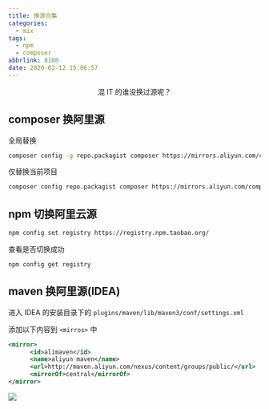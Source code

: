 ```yaml
---
title: 换源合集
categories:
  - mix
tags:
  - npm
  - composer
abbrlink: 8108
date: 2020-02-12 15:06:57
---
```


<center>混 IT 的谁没换过源呢？</center>

<!-- more -->

## composer 换阿里源

全局替换

```sh
composer config -g repo.packagist composer https://mirrors.aliyun.com/composer/
```

仅替换当前项目

```sh
composer config repo.packagist composer https://mirrors.aliyun.com/composer/
```



## npm 切换阿里云源


```sh
npm config set registry https://registry.npm.taobao.org/
```

查看是否切换成功

```sh
npm config get registry
```



## maven 换阿里源(IDEA)

进入 IDEA 的安装目录下的 `plugins/maven/lib/maven3/conf/settings.xml`

添加以下内容到 `<mirros>` 中

```xml
<mirror>  
      <id>alimaven</id>  
      <name>aliyun maven</name>  
      <url>http://maven.aliyun.com/nexus/content/groups/public/</url>  
      <mirrorOf>central</mirrorOf>          
</mirror>
```

![](https://markdown.yeek.top/20200210230739.png)